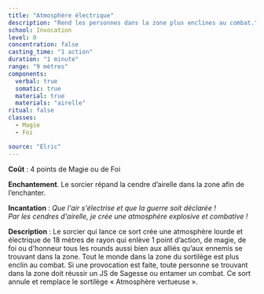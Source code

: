 ```yaml
---
title: "Atmosphère électrique"
description: "Rend les personnes dans la zone plus enclines au combat."
school: Invocation
level: 0
concentration: false
casting_time: "1 action"
duration: "1 minute"
range: "9 mètres"
components:
  verbal: true
  somatic: true
  material: true
  materials: "airelle"
ritual: false
classes:
  - Magie
  - Foi

source: "Elric"
---
```

**Coût** : 4 points de Magie ou de Foi  

**Enchantement**. Le sorcier répand la cendre d’airelle dans la zone afin de l’enchanter. 

**Incantation** : *Que l'air s'électrise et que la guerre soit déclarée !*    
*Par les cendres d'airelle, je crée une atmosphère explosive et combative !*    

**Description** : Le sorcier qui lance ce sort crée une atmosphère lourde et électrique de 18 mètres de rayon qui enlève 1 point d’action, de magie, de foi ou d'honneur tous les rounds aussi bien aux alliés qu’aux ennemis se trouvant dans la zone. Tout le monde dans la zone du sortilège est plus enclin au combat. Si une provocation est faite, toute personne se trouvant dans la zone doit réussir un JS de Sagesse ou entamer un combat. Ce sort annule et remplace le sortilège « Atmosphère vertueuse ».  
